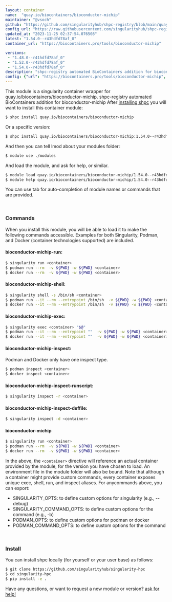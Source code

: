 ```yaml
---
layout: container
name:  "quay.io/biocontainers/bioconductor-michip"
maintainer: "@vsoch"
github: "https://github.com/singularityhub/shpc-registry/blob/main/quay.io/biocontainers/bioconductor-michip/container.yaml"
config_url: "https://raw.githubusercontent.com/singularityhub/shpc-registry/main/quay.io/biocontainers/bioconductor-michip/container.yaml"
updated_at: "2023-11-25 02:37:54.076508"
latest: "1.54.0--r43hdfd78af_0"
container_url: "https://biocontainers.pro/tools/bioconductor-michip"

versions:
 - "1.48.0--r41hdfd78af_0"
 - "1.52.0--r42hdfd78af_0"
 - "1.54.0--r43hdfd78af_0"
description: "shpc-registry automated BioContainers addition for bioconductor-michip"
config: {"url": "https://biocontainers.pro/tools/bioconductor-michip", "maintainer": "@vsoch", "description": "shpc-registry automated BioContainers addition for bioconductor-michip", "latest": {"1.54.0--r43hdfd78af_0": "sha256:430d934a238c79e5616129949303d8d0d3df7db37942c616b504f8620390d74f"}, "tags": {"1.48.0--r41hdfd78af_0": "sha256:05d205e5bb5f8b4956575cef017a258fa541620091bd9ead6df0dcbc0c346a8d", "1.52.0--r42hdfd78af_0": "sha256:2d8f5a200f07974d7958266545e403ff99ac166f6ef2415fcd34befe40e7d794", "1.54.0--r43hdfd78af_0": "sha256:430d934a238c79e5616129949303d8d0d3df7db37942c616b504f8620390d74f"}, "docker": "quay.io/biocontainers/bioconductor-michip"}
---
```


This module is a singularity container wrapper for quay.io/biocontainers/bioconductor-michip.
shpc-registry automated BioContainers addition for bioconductor-michip
After [installing shpc](#install) you will want to install this container module:


```bash
$ shpc install quay.io/biocontainers/bioconductor-michip
```

Or a specific version:

```bash
$ shpc install quay.io/biocontainers/bioconductor-michip:1.54.0--r43hdfd78af_0
```

And then you can tell lmod about your modules folder:

```bash
$ module use ./modules
```

And load the module, and ask for help, or similar.

```bash
$ module load quay.io/biocontainers/bioconductor-michip/1.54.0--r43hdfd78af_0
$ module help quay.io/biocontainers/bioconductor-michip/1.54.0--r43hdfd78af_0
```

You can use tab for auto-completion of module names or commands that are provided.

<br>

### Commands

When you install this module, you will be able to load it to make the following commands accessible.
Examples for both Singularity, Podman, and Docker (container technologies supported) are included.

#### bioconductor-michip-run:

```bash
$ singularity run <container>
$ podman run --rm  -v ${PWD} -w ${PWD} <container>
$ docker run --rm  -v ${PWD} -w ${PWD} <container>
```

#### bioconductor-michip-shell:

```bash
$ singularity shell -s /bin/sh <container>
$ podman run --it --rm --entrypoint /bin/sh  -v ${PWD} -w ${PWD} <container>
$ docker run --it --rm --entrypoint /bin/sh  -v ${PWD} -w ${PWD} <container>
```

#### bioconductor-michip-exec:

```bash
$ singularity exec <container> "$@"
$ podman run --it --rm --entrypoint ""  -v ${PWD} -w ${PWD} <container> "$@"
$ docker run --it --rm --entrypoint ""  -v ${PWD} -w ${PWD} <container> "$@"
```

#### bioconductor-michip-inspect:

Podman and Docker only have one inspect type.

```bash
$ podman inspect <container>
$ docker inspect <container>
```

#### bioconductor-michip-inspect-runscript:

```bash
$ singularity inspect -r <container>
```

#### bioconductor-michip-inspect-deffile:

```bash
$ singularity inspect -d <container>
```



#### bioconductor-michip

```bash
$ singularity run <container>
$ podman run --rm  -v ${PWD} -w ${PWD} <container>
$ docker run --rm  -v ${PWD} -w ${PWD} <container>
```


In the above, the `<container>` directive will reference an actual container provided
by the module, for the version you have chosen to load. An environment file in the
module folder will also be bound. Note that although a container
might provide custom commands, every container exposes unique exec, shell, run, and
inspect aliases. For anycommands above, you can export:

 - SINGULARITY_OPTS: to define custom options for singularity (e.g., --debug)
 - SINGULARITY_COMMAND_OPTS: to define custom options for the command (e.g., -b)
 - PODMAN_OPTS: to define custom options for podman or docker
 - PODMAN_COMMAND_OPTS: to define custom options for the command

<br>

### Install

You can install shpc locally (for yourself or your user base) as follows:

```bash
$ git clone https://github.com/singularityhub/singularity-hpc
$ cd singularity-hpc
$ pip install -e .
```

Have any questions, or want to request a new module or version? [ask for help!](https://github.com/singularityhub/singularity-hpc/issues)